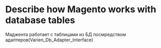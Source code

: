 # Describe how Magento works with database tables

Маджента работает с таблицами из БД посмредством адаптеров(Varien_Db_Adapter_Interface)
